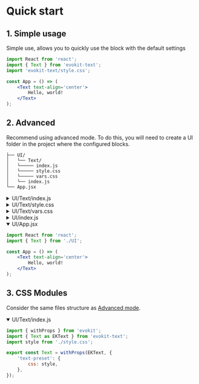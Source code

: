 [evokit-text]: packages/evokit-text/
[advanced-mode]: #_2-advanced

# Quick start

## 1. Simple usage

Simple use, allows you to quickly use the block with the default settings

```jsx
import React from 'react';
import { Text } from 'evokit-text';
import 'evokit-text/style.css';

const App = () => (
    <Text text-align='center'>
        Hello, world!
    </Text>
);
```

## 2. Advanced

Recommend using advanced mode. To do this, you will need to create a UI folder in the project where the configured blocks.

```
├── UI/
│   └── Text/
│   └───── index.js
│   └───── style.css
│   └───── vars.css
│   └── index.js
└── App.jsx
```

<details>
<summary>UI/Text/index.js</summary>

```js
import { Text } from 'evokit-text';
import './style.css';

export { Text };
```

</details>

<details>
<summary>UI/Text/style.css</summary>

```css
@import 'evokit-text/style.css';
@import './vars.css';
```

</details>

<details>
<summary>UI/Text/vars.css</summary>

```css
:root {
    --ek-text-line-height: 1.4em;
}
```

</details>

<details>
<summary>UI/index.js</summary>

```js
import { Text } from './Text';

export { Text };
```

</details>

<details open>
<summary>UI/App.jsx</summary>

```jsx
import React from 'react';
import { Text } from './UI';

const App = () => (
    <Text text-align='center'>
        Hello, world!
    </Text>
);
```

</details>


## 3. CSS Modules

Consider the same files structure as [Advanced mode][advanced-mode].

<details open>
<summary>UI/Text/index.js</summary>

```js
import { withProps } from 'evokit';
import { Text as EKText } from 'evokit-text';
import style from './style.css';

export const Text = withProps(EKText, {
    'text-preset': {
        css: style,
    },
});

```

</details>
